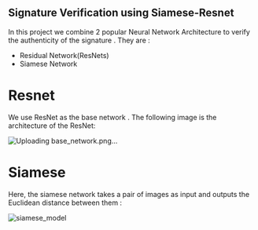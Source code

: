 ## Signature Verification using Siamese-Resnet

In this project we combine 2 popular Neural Network Architecture to verify the authenticity of the signature . They are :
- Residual Network(ResNets)
- Siamese Network

# Resnet

We use ResNet as the base network . The following image is the architecture of the ResNet:

  ![Uploading base_network.png…]()

# Siamese

Here, the siamese network takes a pair of images as input and outputs the Euclidean distance between them :

  ![siamese_model](https://user-images.githubusercontent.com/57098615/165115726-0a91a655-87be-41ee-942e-3558a515dd00.png)

